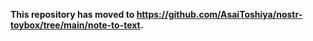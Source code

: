 **This repository has moved to https://github.com/AsaiToshiya/nostr-toybox/tree/main/note-to-text.**
